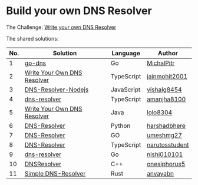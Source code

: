 # Build your own DNS Resolver

The Challenge: [Write your own DNS Resolver](https://codingchallenges.fyi/challenges/challenge-dns-resolver)

The shared solutions:

| No. | Solution | Language | Author |
|-----|----------|----------|--------|
| 1 | [go-dns](https://github.com/MichalPitr/go-dns) | Go | [MichalPitr](https://github.com/MichalPitr) |
| 2 | [Write Your Own DNS Resolver](https://github.com/jainmohit2001/coding-challenges/tree/master/src/22) | TypeScript | [jainmohit2001](https://github.com/jainmohit2001) |
| 3 | [DNS-Resolver-Nodejs](https://github.com/vishalg8454/DNS-Resolver-Nodejs/tree/master) | JavaScript | [vishalg8454](https://github.com/vishalg8454) |
| 4 | [dns-resolver](https://github.com/amanjha8100/dns-resolver) | TypeScript | [amanjha8100](https://github.com/amanjha8100) |
| 5 | [Write Your Own DNS Resolver](https://github.com/lolo8304/coding-challenge/tree/main/no-22) | Java | [lolo8304](https://github.com/lolo8304) |
| 6 | [DNS-Resolver](https://github.com/harshadbhere/DNS-Resolver) | Python | [harshadbhere](https://github.com/harshadbhere) |
| 7 | [DNS-Resolver](https://github.com/umeshmg27/DNS-Resolver)  | GO | [umeshmg27](https://github.com/umeshmg27) |
| 8 | [DNS-Resolver](https://github.com/narutosstudent/dns-resolver)  | TypeScript | [narutosstudent](https://github.com/narutosstudent) |
| 9 | [dns-resolver](https://github.com/nishi010101/dns-resolver)  | Go | [nishi010101](https://github.com/nishi010101) |
| 10 | [DNSResolver](https://github.com/onesiphorus5/DNSResolver)  | C++ | [onesiphorus5](https://github.com/onesiphorus5) |
| 11 | [Simple DNS-Resolver](https://github.com/anvayabn/DnsResolverInRust-.git) | Rust | [anvayabn](https://github.com/anvayabn) |

